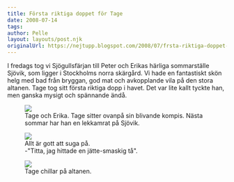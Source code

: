 ```yaml
---
title: Första riktiga doppet för Tage
date: 2008-07-14
tags: 	
author: Pelle
layout: layouts/post.njk
originalUrl: https://nejtupp.blogspot.com/2008/07/frsta-riktiga-doppet-fr-tage.html
---
```


I fredags tog vi Sjögullsfärjan till Peter och Erikas härliga sommarställe Sjövik, som ligger i Stockholms norra skärgård. Vi hade en fantastiskt skön helg med bad från bryggan, god mat och avkopplande vila på den stora altanen. Tage tog sitt första riktiga dopp i havet. Det var lite kallt tyckte han, men ganska mysigt och spännande ändå.

<figure>
	<img src="../../../img/2008/07/_MG_5044_1024pix.jpg">
	<figcaption>Tage och Erika. Tage sitter ovanpå sin blivande kompis. Nästa sommar har han en lekkamrat på Sjövik.</figcaption>
</figure>

<figure>
	<img src="../../../img/2008/07/_MG_5032_1024pix.jpg">
	<figcaption>Allt är gott att suga på.<br>-"Titta, jag hittade en jätte-smaskig tå".
	</figcaption>
</figure>
	

<figure>
	<img src="../../../img/2008/07/_MG_5020_1024pix.jpg">
	<figcaption>Tage chillar på altanen.</figcaption>
</figure>